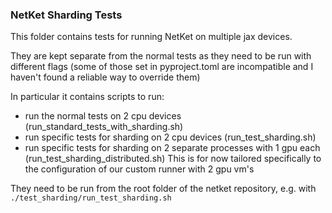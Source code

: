 ### NetKet Sharding Tests

This folder contains tests for running NetKet on multiple jax devices.

They are kept separate from the normal tests as they need to be run with different flags (some of those set in pyproject.toml are incompatible and I haven't found a reliable way to override them)

In particular it contains scripts to run:

- run the normal tests on 2 cpu devices (run_standard_tests_with_sharding.sh)
- run specific tests for sharding on 2 cpu devices (run_test_sharding.sh)
- run specific tests for sharding on 2 separate processes with 1 gpu each (run_test_sharding_distributed.sh)
  This is for now tailored specifically to the configuration of our custom runner with 2 gpu vm's

They need to be run from the root folder of the netket repository, e.g. with `./test_sharding/run_test_sharding.sh`
